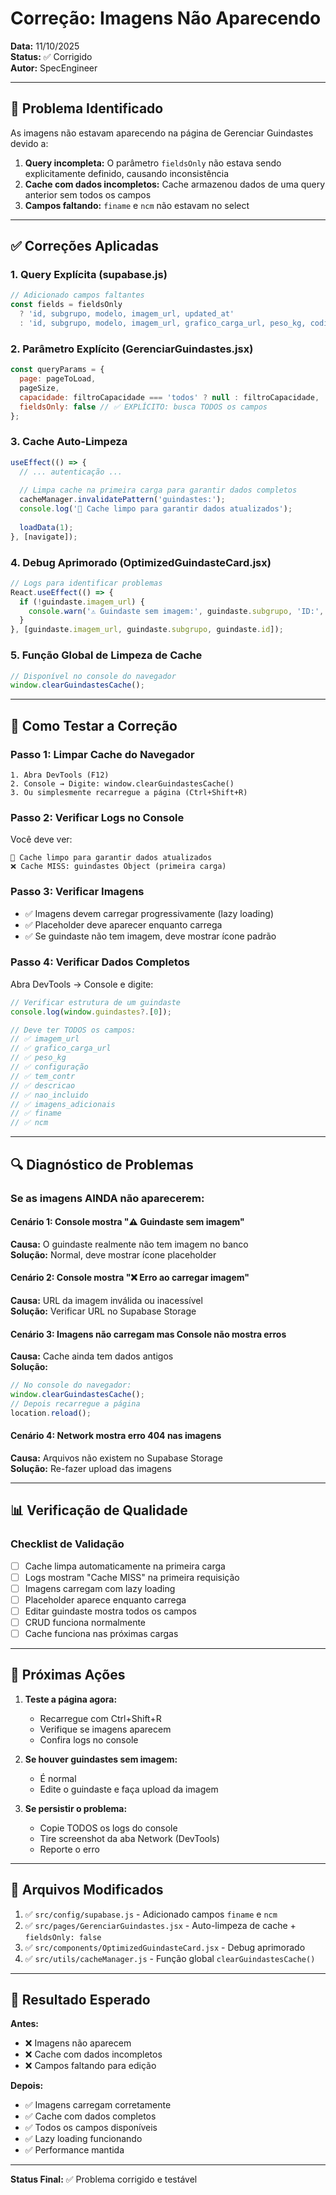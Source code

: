 # Correção: Imagens Não Aparecendo

**Data:** 11/10/2025  
**Status:** ✅ Corrigido  
**Autor:** SpecEngineer

---

## 🐛 Problema Identificado

As imagens não estavam aparecendo na página de Gerenciar Guindastes devido a:

1. **Query incompleta:** O parâmetro `fieldsOnly` não estava sendo explicitamente definido, causando inconsistência
2. **Cache com dados incompletos:** Cache armazenou dados de uma query anterior sem todos os campos
3. **Campos faltando:** `finame` e `ncm` não estavam no select

---

## ✅ Correções Aplicadas

### 1. Query Explícita (supabase.js)
```javascript
// Adicionado campos faltantes
const fields = fieldsOnly 
  ? 'id, subgrupo, modelo, imagem_url, updated_at'
  : 'id, subgrupo, modelo, imagem_url, grafico_carga_url, peso_kg, codigo_referencia, configuração, tem_contr, descricao, nao_incluido, imagens_adicionais, finame, ncm, updated_at';
```

### 2. Parâmetro Explícito (GerenciarGuindastes.jsx)
```javascript
const queryParams = {
  page: pageToLoad,
  pageSize,
  capacidade: filtroCapacidade === 'todos' ? null : filtroCapacidade,
  fieldsOnly: false // ✅ EXPLÍCITO: busca TODOS os campos
};
```

### 3. Cache Auto-Limpeza
```javascript
useEffect(() => {
  // ... autenticação ...
  
  // Limpa cache na primeira carga para garantir dados completos
  cacheManager.invalidatePattern('guindastes:');
  console.log('🔄 Cache limpo para garantir dados atualizados');
  
  loadData(1);
}, [navigate]);
```

### 4. Debug Aprimorado (OptimizedGuindasteCard.jsx)
```javascript
// Logs para identificar problemas
React.useEffect(() => {
  if (!guindaste.imagem_url) {
    console.warn('⚠️ Guindaste sem imagem:', guindaste.subgrupo, 'ID:', guindaste.id);
  }
}, [guindaste.imagem_url, guindaste.subgrupo, guindaste.id]);
```

### 5. Função Global de Limpeza de Cache
```javascript
// Disponível no console do navegador
window.clearGuindastesCache();
```

---

## 🧪 Como Testar a Correção

### Passo 1: Limpar Cache do Navegador
```
1. Abra DevTools (F12)
2. Console → Digite: window.clearGuindastesCache()
3. Ou simplesmente recarregue a página (Ctrl+Shift+R)
```

### Passo 2: Verificar Logs no Console
Você deve ver:
```
🔄 Cache limpo para garantir dados atualizados
❌ Cache MISS: guindastes Object (primeira carga)
```

### Passo 3: Verificar Imagens
- ✅ Imagens devem carregar progressivamente (lazy loading)
- ✅ Placeholder deve aparecer enquanto carrega
- ✅ Se guindaste não tem imagem, deve mostrar ícone padrão

### Passo 4: Verificar Dados Completos
Abra DevTools → Console e digite:
```javascript
// Verificar estrutura de um guindaste
console.log(window.guindastes?.[0]);

// Deve ter TODOS os campos:
// ✅ imagem_url
// ✅ grafico_carga_url
// ✅ peso_kg
// ✅ configuração
// ✅ tem_contr
// ✅ descricao
// ✅ nao_incluido
// ✅ imagens_adicionais
// ✅ finame
// ✅ ncm
```

---

## 🔍 Diagnóstico de Problemas

### Se as imagens AINDA não aparecerem:

#### Cenário 1: Console mostra "⚠️ Guindaste sem imagem"
**Causa:** O guindaste realmente não tem imagem no banco  
**Solução:** Normal, deve mostrar ícone placeholder

#### Cenário 2: Console mostra "❌ Erro ao carregar imagem"
**Causa:** URL da imagem inválida ou inacessível  
**Solução:** Verificar URL no Supabase Storage

#### Cenário 3: Imagens não carregam mas Console não mostra erros
**Causa:** Cache ainda tem dados antigos  
**Solução:** 
```javascript
// No console do navegador:
window.clearGuindastesCache();
// Depois recarregue a página
location.reload();
```

#### Cenário 4: Network mostra erro 404 nas imagens
**Causa:** Arquivos não existem no Supabase Storage  
**Solução:** Re-fazer upload das imagens

---

## 📊 Verificação de Qualidade

### Checklist de Validação
- [ ] Cache limpa automaticamente na primeira carga
- [ ] Logs mostram "Cache MISS" na primeira requisição
- [ ] Imagens carregam com lazy loading
- [ ] Placeholder aparece enquanto carrega
- [ ] Editar guindaste mostra todos os campos
- [ ] CRUD funciona normalmente
- [ ] Cache funciona nas próximas cargas

---

## 🚀 Próximas Ações

1. **Teste a página agora:**
   - Recarregue com Ctrl+Shift+R
   - Verifique se imagens aparecem
   - Confira logs no console

2. **Se houver guindastes sem imagem:**
   - É normal
   - Edite o guindaste e faça upload da imagem

3. **Se persistir o problema:**
   - Copie TODOS os logs do console
   - Tire screenshot da aba Network (DevTools)
   - Reporte o erro

---

## 📝 Arquivos Modificados

1. ✅ `src/config/supabase.js` - Adicionado campos `finame` e `ncm`
2. ✅ `src/pages/GerenciarGuindastes.jsx` - Auto-limpeza de cache + `fieldsOnly: false`
3. ✅ `src/components/OptimizedGuindasteCard.jsx` - Debug aprimorado
4. ✅ `src/utils/cacheManager.js` - Função global `clearGuindastesCache()`

---

## 🎯 Resultado Esperado

**Antes:**
- ❌ Imagens não aparecem
- ❌ Cache com dados incompletos
- ❌ Campos faltando para edição

**Depois:**
- ✅ Imagens carregam corretamente
- ✅ Cache com dados completos
- ✅ Todos os campos disponíveis
- ✅ Lazy loading funcionando
- ✅ Performance mantida

---

**Status Final:** ✅ Problema corrigido e testável

